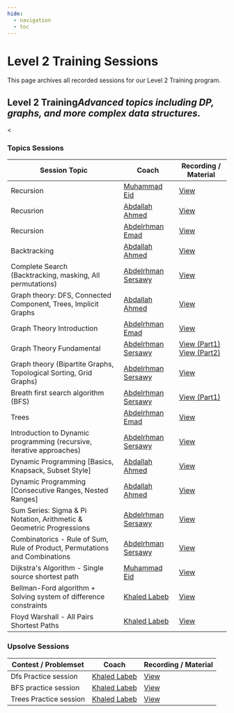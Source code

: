 ```yaml
---
hide:
  - navigation
  - toc
---
```


# Level 2 Training Sessions

This page archives all recorded sessions for our Level 2 Training program.

<div class="level-section">
  <h2>Level 2 Training<em>Advanced topics including DP, graphs, and more complex data structures.</em></h2>

  <<h3>Topics Sessions</h3>
  <table class="sessions-table">
    <thead>
        <tr>
            <th>Session Topic</th>
            <th>Coach</th>
            <th>Recording / Material</th>
            </tr>
    </thead>
    <tbody>
        <tr>
            <td>Recursion</td>
            <td>
                <a href="../../community/coaches/#muhammad-eid">Muhammad Eid</a>
            </td>
            <td><a href="https://www.youtube.com/watch?v=muYpyTbmeOA&list=PL3otEsYiklFG3jsD1_sJJ99XEoXDzZ9i_" target="_blank">View</a></td>
        </tr>
        <tr>
            <td>Recusrion</td>
            <td><a href="../../community/coaches/#abdallah-ahmed">Abdallah Ahmed</a></td>
            <td>
                <a href="https://drive.google.com/drive/folders/15iY8yXt6jujb3K1jhudiIQwS5w8fKL6x?usp=sharing" target="_blank">View</a>
            </td>
        </tr>
        <tr>
            <td>Recursion</td>
            <td><a href="../../community/coaches/#abdelrhman-emad">Abdelrhman Emad</a></td>
            <td>
                <a href="https://drive.google.com/drive/folders/1ayQLbyLYaPQQLAmsU2R--_mMBEXYGEf7" target="_blank">View</a>
            </td>
        </tr>
        <tr>
            <td>Backtracking</td>
            <td><a href="../../community/coaches/#abdallah-ahmed">Abdallah Ahmed</a></td>
            <td>
                <a href="https://drive.google.com/drive/folders/1EXU91AzITxolUU_H-kD7myboMNXQEZ66?usp=sharing" target="_blank">View</a>
            </td>
        </tr>
        <tr>
            <td>Complete Search (Backtracking, masking, All permutations)</td>
            <td><a href="../../community/coaches/#abdelrhman-sersawy">Abdelrhman Sersawy</a></td>
            <td>
                <a href="https://www.youtube.com/watch?v=8T5wb1AQhrk" target="_blank">View</a>
            </td>
        </tr>
        <tr>
            <td>Graph theory: DFS, Connected Component, Trees, Implicit Graphs</td>
            <td><a href="../../community/coaches/#abdallah-ahmed">Abdallah Ahmed</a></td>
            <td>
                <a href="https://drive.google.com/file/d/1AD7FIiRxwcEV_u5Gw3DWMzufHtCnqUG-/view?usp=sharing" target="_blank">View</a>
            </td>
        </tr>
        <tr>
            <td>Graph Theory Introduction</td>
            <td><a href="../../community/coaches/#abdelrhman-emad">Abdelrhman Emad</a></td>
            <td>
                <a href="https://drive.google.com/drive/folders/1iXpTYyWuTozBSAEv-kjIh6OTptcx2EKA" target="_blank">View</a>
            </td>
        </tr>
        <tr>
            <td>Graph Theory Fundamental </td>
            <td><a href="../../community/coaches/#abdelrhman-sersawy">Abdelrhman Sersawy</a></td>
            <td>
                <a href="https://www.youtube.com/watch?v=7cQQTjNz5Uw&t=949s" target="_blank">View (Part1)</a>
                <br>
                <a href="https://www.youtube.com/watch?v=BF_-owzQ7wU" target="_blank">View (Part2)</a>
            </td>
        </tr>
        <tr>
            <td>Graph theory (Bipartite Graphs, Topological Sorting, Grid Graphs)</td>
            <td><a href="../../community/coaches/#abdelrhman-sersawy">Abdelrhman Sersawy</a></td>
            <td>
                <a href="https://www.youtube.com/watch?v=UrDl9efWaFw" target="_blank">View</a>
            </td>
        </tr>
        <tr>
            <td>Breath first search algorithm (BFS)</td>
            <td><a href="../../community/coaches/#abdelrhman-sersawy">Abdelrhman Sersawy</a></td>
            <td>
                <a href="https://www.youtube.com/watch?v=tvh47wMjeEA" target="_blank">View (Part1)</a>
            </td>
        </tr>
        <tr>
            <td>Trees</td>
            <td><a href="../../community/coaches/#abdelrhman-emad">Abdelrhman Emad</a></td>
            <td>
                <a href="https://www.youtube.com/playlist?list=PLxebyRLe0PFLmZZocq4_2jBaOcXuXQZYd" target="_blank">View</a>
            </td>
        </tr>
        <tr>
            <td>Introduction to Dynamic programming (recursive, iterative approaches)</td>
            <td><a href="../../community/coaches/#abdelrhman-sersawy">Abdelrhman Sersawy</a></td>
            <td>
                <a href="https://www.youtube.com/watch?v=ls_QVRjquaI&t=1989s">View</a>
            </td>
        </tr>
        <tr>
            <td>Dynamic Programming [Basics, Knapsack, Subset Style]</td>
            <td><a href="../../community/coaches/#abdallah-ahmed">Abdallah Ahmed</a></td>
            <td>
                <a href="https://drive.google.com/drive/folders/1tSJ4fw3tBwie0YpxzZ7R4qKvvNLF-9mZ?usp=sharing" target="_blank">View</a>
            </td>
        </tr>
        <tr>
            <td>Dynamic Programming [Consecutive Ranges, Nested Ranges]</td>
            <td><a href="../../community/coaches/#abdallah-ahmed">Abdallah Ahmed</a></td>
            <td>
                <a href="https://drive.google.com/drive/folders/1RDlZpgyUaSUkcvKJypPkYscF4tHhOB2-?usp=sharing" target="_blank">View</a>
            </td>
        </tr>
        <tr>
            <td>Sum Series: Sigma & Pi Notation, Arithmetic & Geometric Progressions </td>
            <td><a href="../../community/coaches/#abdelrhman-sersawy">Abdelrhman Sersawy</a></td>
            <td>
                <a href="https://www.youtube.com/watch?v=K8pzuDmE_b4">View</a>
            </td>
        </tr>
        <tr>
            <td>Combinatorics - Rule of Sum, Rule of Product, Permutations and Combinations </td>
            <td><a href="../../community/coaches/#abdelrhman-sersawy">Abdelrhman Sersawy</a></td>
            <td>
                <a href="https://www.youtube.com/watch?v=nNW9TGZWfI4">View</a>
            </td>
        </tr>
        <tr>
            <td>Dijkstra's Algorithm - Single source shortest path</td>
            <td>
                <a href="../../community/coaches/#muhammad-eid">Muhammad Eid</a>
            </td>
            <td><a href="https://www.youtube.com/watch?v=IIpQhqALkqw&list=PL3otEsYiklFG3jsD1_sJJ99XEoXDzZ9i_&index=2" target="_blank">View</a></td>
        </tr>
        <tr>
            <td>Bellman-Ford algorithm + Solving system of difference constraints</td>
            <td><a href="../../community/coaches/#khaled-labeb">Khaled Labeb</a></td>
            <td><a href="https://www.youtube.com/watch?v=SarHKmf3H10" target="_blank">View</a></td>
        </tr>
        <tr>
            <td>Floyd Warshall - All Pairs Shortest Paths</td>
            <td><a href="../../community/coaches/#khaled-labeb">Khaled Labeb</a></td>
            <td><a href="https://www.youtube.com/watch?v=uMMiXoAeBLU&t=2066s" target="_blank">View</a></td>
        </tr>
    </tbody>
  </table>

  <h3>Upsolve Sessions</h3>
  <table class="sessions-table">
    <thead>
        <tr>
            <th>Contest / Problemset</th>
            <th>Coach</th>
            <th>Recording / Material</th>
        </tr>
    </thead>
    <tbody>
        <tr>
            <td>Dfs Practice session</td>
            <td><a href="../../community/coaches/#khaled-labeb">Khaled Labeb</a></td>
            <td><a href="https://www.youtube.com/watch?v=i0r4ZWakghY" target="_blank">View</a></td>
        </tr>
        <tr>
            <td>BFS practice session</td>
            <td><a href="../../community/coaches/#khaled-labeb">Khaled Labeb</a></td>
            <td><a href="https://www.youtube.com/watch?v=GUc4x6VT8Ec" target="_blank">View</a></td>
        </tr>
        <tr>
            <td>Trees Practice session</td>
            <td><a href="../../community/coaches/#khaled-labeb">Khaled Labeb</a></td>
            <td><a href="https://www.youtube.com/watch?v=S5DQZf52tVs" target="_blank">View</a></td>
        </tr>
    </tbody>
  </table>
</div> 